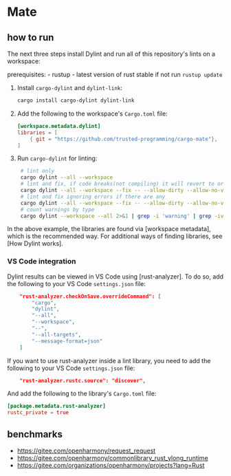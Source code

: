 # Mate

## how to run

The next three steps install Dylint and run all of this repository's lints on a workspace:

prerequisites: - rustup - latest version of rust stable if not run `rustup update`

1. Install `cargo-dylint` and `dylint-link`:

   ```sh
   cargo install cargo-dylint dylint-link
   ```

2. Add the following to the workspace's `Cargo.toml` file:

   ```toml
   [workspace.metadata.dylint]
   libraries = [
       { git = "https://github.com/trusted-programming/cargo-mate"},
   ]
   ```

3. Run `cargo-dylint` for linting:
   ```sh
    # lint only
    cargo dylint --all --workspace
    # lint and fix, if code breaks(not compiling) it will revert to original
    cargo dylint --all --workspace --fix -- --allow-dirty --allow-no-vcs
    # lint and fix ignoring errors if there are any
    cargo dylint --all --workspace --fix -- --allow-dirty --allow-no-vcs --broken-code
    # count warnings by type
    cargo dylint --workspace --all 2>&1 | grep -i 'warning' | grep -iv 'generated' | sort | uniq -c | sort -nr
   ```

In the above example, the libraries are found via [workspace metadata], which is the recommended way. For additional ways of finding libraries, see [How Dylint works].


### VS Code integration

Dylint results can be viewed in VS Code using [rust-analyzer]. To do so, add the following to your VS Code `settings.json` file:

```json
    "rust-analyzer.checkOnSave.overrideCommand": [
        "cargo",
        "dylint",
        "--all",
        "--workspace",
        "--",
        "--all-targets",
        "--message-format=json"
    ]
```

If you want to use rust-analyzer inside a lint library, you need to add the following to your VS Code `settings.json` file:

```json
    "rust-analyzer.rustc.source": "discover",
```

And add the following to the library's `Cargo.toml` file:

```toml
[package.metadata.rust-analyzer]
rustc_private = true
```

## benchmarks

- https://gitee.com/openharmony/request_request
- https://gitee.com/openharmony/commonlibrary_rust_ylong_runtime
- https://gitee.com/organizations/openharmony/projects?lang=Rust
